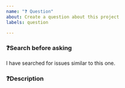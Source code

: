 ```yaml
---
name: "❓ Question"
about: Create a question about this project
labels: question

---
```


### ❓Search before asking

<!-- Please search for relevant issues before creating a new issue. -->
<!-- 描述问题在已经提交的ISSUE中是否已存在 -->

I have searched for issues similar to this one.

### ❓Description

<!-- Describe the issue clearly and concisely. Include screenshots if possible -->
<!-- 描述问题清晰简洁，如果可能的话请附上截图 -->

